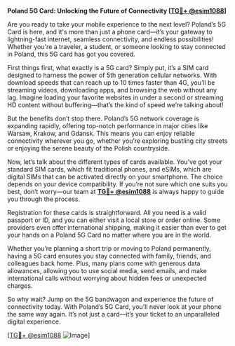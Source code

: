 **Poland 5G Card: Unlocking the Future of Connectivity [[TG💪+ @esim1088](https://t.me/s/esim1088)]**

Are you ready to take your mobile experience to the next level? Poland’s 5G Card is here, and it's more than just a phone card—it’s your gateway to lightning-fast internet, seamless connectivity, and endless possibilities! Whether you're a traveler, a student, or someone looking to stay connected in Poland, this 5G card has got you covered.

First things first, what exactly is a 5G card? Simply put, it’s a SIM card designed to harness the power of 5th generation cellular networks. With download speeds that can reach up to 10 times faster than 4G, you’ll be streaming videos, downloading apps, and browsing the web without any lag. Imagine loading your favorite websites in under a second or streaming HD content without buffering—that’s the kind of speed we’re talking about!

But the benefits don’t stop there. Poland’s 5G network coverage is expanding rapidly, offering top-notch performance in major cities like Warsaw, Krakow, and Gdansk. This means you can enjoy reliable connectivity wherever you go, whether you’re exploring bustling city streets or enjoying the serene beauty of the Polish countryside.

Now, let’s talk about the different types of cards available. You’ve got your standard SIM cards, which fit traditional phones, and eSIMs, which are digital SIMs that can be activated directly on your smartphone. The choice depends on your device compatibility. If you’re not sure which one suits you best, don’t worry—our team at **[TG💪+ @esim1088](https://t.me/s/esim1088)** is always happy to guide you through the process.

Registration for these cards is straightforward. All you need is a valid passport or ID, and you can either visit a local store or order online. Some providers even offer international shipping, making it easier than ever to get your hands on a Poland 5G Card no matter where you are in the world.

Whether you’re planning a short trip or moving to Poland permanently, having a 5G card ensures you stay connected with family, friends, and colleagues back home. Plus, many plans come with generous data allowances, allowing you to use social media, send emails, and make international calls without worrying about hidden fees or unexpected charges.

So why wait? Jump on the 5G bandwagon and experience the future of connectivity today. With Poland’s 5G Card, you’ll never look at your phone the same way again. It’s not just a card—it’s your ticket to an unparalleled digital experience.

[[TG💪+ @esim1088](https://t.me/s/esim1088) ![Image](https://i.postimg.cc/Y0z9fWf4/image.png)]